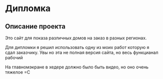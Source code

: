 
# Дипломка
## Описание проекта
Это сайт для показа различных домов на заказ в разных регионах.



Для дипломки я решил использовать одну из моих работ которую я сдал заказчику. Увы но эта не полная версия сайта, но весь функцианал рабочий

На главномэкране в хедере должно было быть видео, но оно очень тяжелое =С


